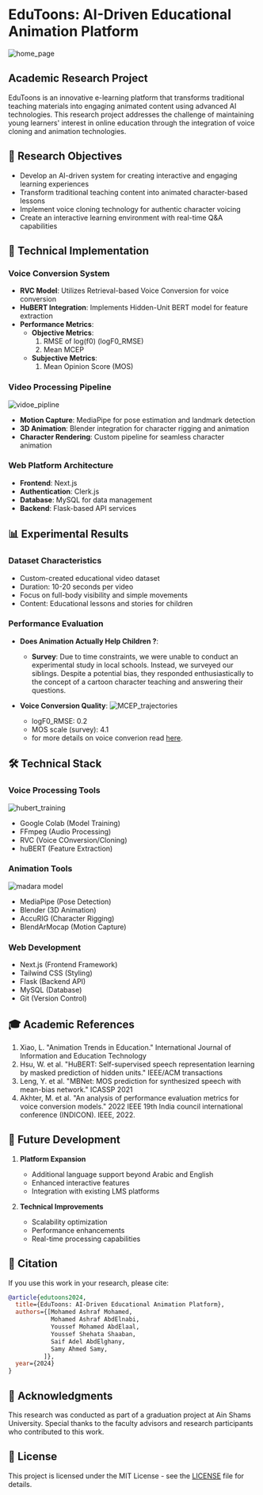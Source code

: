 # EduToons: AI-Driven Educational Animation Platform

![home_page](docs/home2.png)

## Academic Research Project

EduToons is an innovative e-learning platform that transforms traditional teaching materials into engaging animated content using advanced AI technologies.
This research project addresses the challenge of maintaining young learners' interest in online education through the integration of voice cloning and animation technologies.


## 🎯 Research Objectives

- Develop an AI-driven system for creating interactive and engaging learning experiences
- Transform traditional teaching content into animated character-based lessons
- Implement voice cloning technology for authentic character voicing
- Create an interactive learning environment with real-time Q&A capabilities

## 🔬 Technical Implementation

### Voice Conversion System

- **RVC Model**: Utilizes Retrieval-based Voice Conversion for voice conversion
- **HuBERT Integration**: Implements Hidden-Unit BERT model for feature extraction
- **Performance Metrics**:
  - **Objective Metrics**:
    1. RMSE of log(f0) (logF0_RMSE)
    2. Mean MCEP
  - **Subjective Metrics**:
    1. Mean Opinion Score (MOS)

### Video Processing Pipeline

![vidoe_pipline](docs/video_pipline.png)

- **Motion Capture**: MediaPipe for pose estimation and landmark detection
- **3D Animation**: Blender integration for character rigging and animation
- **Character Rendering**: Custom pipeline for seamless character animation

### Web Platform Architecture

- **Frontend**: Next.js
- **Authentication**: Clerk.js
- **Database**: MySQL for data management
- **Backend**: Flask-based API services

## 📊 Experimental Results

### Dataset Characteristics

- Custom-created educational video dataset
- Duration: 10-20 seconds per video
- Focus on full-body visibility and simple movements
- Content: Educational lessons and stories for children

### Performance Evaluation
- **Does Animation Actually Help Children ?**:
    - **Survey**:
    Due to time constraints, we were unable to conduct an experimental study in local schools. Instead, we surveyed our siblings.
    Despite a potential bias, they responded enthusiastically to the concept of a cartoon character teaching and answering their questions.

- **Voice Conversion Quality**:
![MCEP_trajectories](docs/MCEP_TRAJECTORY_GRAPH.png) 

  - logF0_RMSE: 0.2
  - MOS scale (survey): 4.1
  - for more details on voice converion read [here](https://github.com/YoussefMohamedym3/voice-conversion-evaluation/blob/main/README.md).

## 🛠️ Technical Stack

### Voice Processing Tools

![hubert_training](docs/HUBERT_TRAINING.png)

- Google Colab (Model Training)
- FFmpeg (Audio Processing)
- RVC (Voice COnversion/Cloning)
- huBERT (Feature Extraction)

### Animation Tools

![madara model](docs/Model.png)

- MediaPipe (Pose Detection)
- Blender (3D Animation)
- AccuRIG (Character Rigging)
- BlendArMocap (Motion Capture)

### Web Development

- Next.js (Frontend Framework)
- Tailwind CSS (Styling)
- Flask (Backend API)
- MySQL (Database)
- Git (Version Control)

## 🎓 Academic References

1. Xiao, L. "Animation Trends in Education." International Journal of Information and Education Technology
2. Hsu, W. et al. "HuBERT: Self-supervised speech representation learning by masked prediction of hidden units." IEEE/ACM transactions
3. Leng, Y. et al. "MBNet: MOS prediction for synthesized speech with mean-bias network." ICASSP 2021
4. Akhter, M. et al. "An analysis of performance evaluation metrics for voice conversion models." 2022 IEEE 19th India council international conference (INDICON). IEEE, 2022.

## 🔄 Future Development

1. **Platform Expansion**

   - Additional language support beyond Arabic and English
   - Enhanced interactive features
   - Integration with existing LMS platforms

2. **Technical Improvements**
   - Scalability optimization
   - Performance enhancements
   - Real-time processing capabilities

## 📝 Citation

If you use this work in your research, please cite:

```bibtex
@article{edutoons2024,
  title={EduToons: AI-Driven Educational Animation Platform},
  authors={[Mohamed Ashraf Mohamed,
            Mohamed Ashraf AbdElnabi,
            Youssef Mohamed AbdElaal,
            Youssef Shehata Shaaban,
            Saif Adel AbdElghany,
            Samy Ahmed Samy,
          ]},
  year={2024}
}
```

## 🤝 Acknowledgments

This research was conducted as part of a graduation project at Ain Shams University. Special thanks to the faculty advisors and research participants who contributed to this work.

## 📄 License

This project is licensed under the MIT License - see the [LICENSE](LICENSE) file for details.
